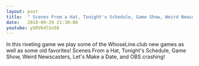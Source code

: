 ```yaml
---
layout: post
title:  " Scenes From a Hat, Tonight's Schedule, Game Show, Weird Newscasters, and Let's Make a Date"
date:   2018-09-29 21:30:00
youtube: ySRV6dlSn58
---
```


In this riveting game we play some of the WhoseLine.club new games as well as some old favorites! Scenes From a Hat, Tonight's Schedule, Game Show, Weird Newscasters, Let's Make a Date, and OBS crashing!
